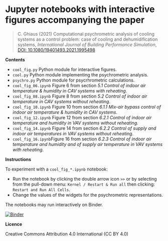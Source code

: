 # Jupyter notebooks with interactive figures accompanying the paper

> C. Ghiaus (2021) Computational psychrometric analysis of cooling systems as a control problem: case of cooling and dehumidification systems, *International Journal of Building Performance Simulation*, [DOI: 10.1080/19401493.2021.1995498](https://doi.org/10.1080/19401493.2021.1995498)

**Contents**
- `cool_fig.py` Python module for interactive figures.
- `cool.py` Python module implementing the psychrometric analysis.
- `psychro.py` Python module for psycrhrometric calculations.
- `cool_fig_06.ipynb` Figure 6 from section *5.1 Control of indoor air temperature & humidity in CAV systems with reheating*.
- `cool_fig_08.ipynb` Figure 8 from section *5.2 Control of indoor air temperature in CAV systems without reheating*.
- `cool_fig_10.ipynb` Figure 10 from section *6.1.1 Mix-air bypass control of indoor air temperature & humidity in CAV systems*.
- `cool_fig_12.ipynb` Figure 12 from section *6.2.1 Control of indoor air temperature and humidity in VAV systems without reheating*.
- `cool_fig_14.ipynb` Figure 14 from section *6.2.2 Control of supply and indoor air temperatures in VAV systems without reheating*.
- `cool_fig_16.ipynb`Figure 16 from section *6.2.3 Control of indoor air temperature and humidity and of supply air temperature in VAV systems with reheating*.

**Instructions**

To experiment with a `cool_fig_*.ipynb` notebook:
- Run the notebook by clicking the double arrow icon `>>` or by selecting from the pull-down menu: `Kernel / Restart & Run all` then clicking: `Restart and Run All Cells`.
- Change the values of the widgets for the psychrometric representations.

The notebooks may run interactively on Binder.

[![Binder](https://mybinder.org/badge_logo.svg)](https://mybinder.org/v2/zenodo/10.5281/zenodo.5579167/)

**Licence**

Creative Commons Attribution 4.0 International (CC BY 4.0)
